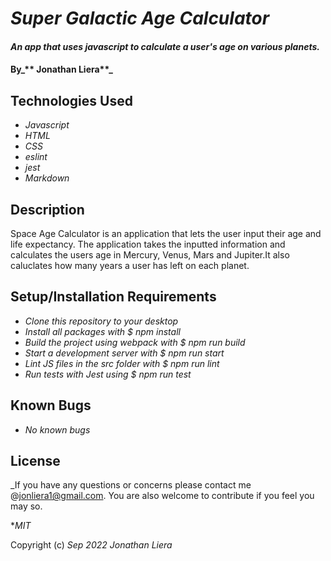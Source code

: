 # _Super Galactic Age Calculator_

#### _An app that uses javascript to calculate a user's age on various planets._ 

#### By_** Jonathan Liera**_

## Technologies Used

* _Javascript_
* _HTML_
* _CSS_
* _eslint_
* _jest_
* _Markdown_

## Description
Space Age Calculator is an application that lets the user input their age and life expectancy. The application takes the inputted information and calculates the users age in Mercury, Venus, Mars and Jupiter.It also caluclates how many years a user has left on each planet.

## Setup/Installation Requirements

* _Clone this repository to your desktop_
* _Install all packages with $ npm install_
* _Build the project using webpack with $ npm run build_
* _Start a development server with $ npm run start_
* _Lint JS files in the src folder with $ npm run lint_
* _Run tests with Jest using $ npm run test_

## Known Bugs

* _No known bugs_

## License

_If you have any questions or concerns please contact me @jonliera1@gmail.com. You are also welcome to contribute if you feel you may so.

*_MIT_

Copyright (c) _Sep 2022_ _Jonathan Liera_